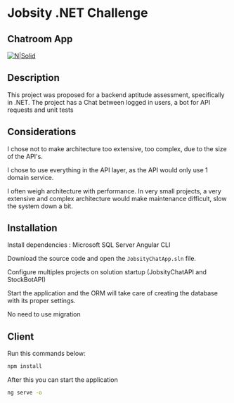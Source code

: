 # Jobsity .NET Challenge
## Chatroom App

[![N|Solid](https://miro.medium.com/max/2000/1*7gauQRPKSzKJPEpVJnvORA.png)](https://miro.medium.com/max/2000/1*7gauQRPKSzKJPEpVJnvORA.png)
## Description
This project was proposed for a backend aptitude assessment, specifically in .NET. The project has a Chat between logged in users, a bot for API requests and unit tests

## Considerations
I chose not to make architecture too extensive, too complex, due to the size of the API's.

I chose to use everything in the API layer, as the API would only use 1 domain service.

I often weigh architecture with performance. In very small projects, a very extensive and complex architecture would make maintenance difficult, slow the system down a bit.

## Installation

Install dependencies : 
Microsoft SQL Server
Angular CLI

Download the source code and open the `JobsityChatApp.sln` file.

Configure multiples projects on solution startup (JobsityChatAPI and StockBotAPI)

Start the application and the ORM will take care of creating the database with its proper settings.

No need to use migration

## Client

Run this commands below:
```sh
npm install
```
After this you can start the application
```sh
ng serve -o
```